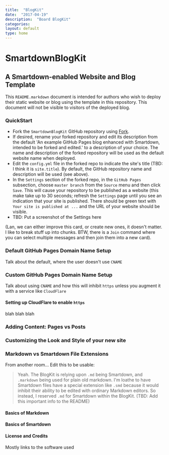 ```yaml
---
title:  "BlogKit"
date:  "2017-04-19"
description:  "Board BlogKit"
categories:
layout: default
type: home
---
```


# SmartdownBlogKit
## A Smartdown-enabled Website and Blog Template

This `README.markdown` document is intended for authors who wish to deploy their static website or blog using the template in this repository. This document will not be visible to visitors of the deployed blog.








### QuickStart

- Fork the `SmartdownBlogKit` GitHub repository using [Fork](https://github.com/DoctorBud/SmartdownBlogStarter#fork-destination-box).
- If desired, rename your forked repository and edit its description from the default 'An example GitHub Pages blog enhanced with Smartdown, intended to be forked and edited.' to a description of your choice. The name and description of the forked repository will be used as the default website name when deployed.
- Edit the `config.yml` file in the forked repo to indicate the site's title (TBD: I think it is `site.title`). By default, the GitHub repository name and description will be used (see above).
- In the `Settings` section of the forked repo, in the `GitHub Pages` subsection, choose `master branch` from the `Source` menu and then click `Save`. This will cause your repository to be published as a website (this make take up to 30 seconds; refresh the `Settings` page until you see an indication that your site is published. There should be green text with `Your site is published at ...` and the URL of your website should be visible.
 - TBD: Put a screenshot of the Settings here

(Lan, we can either improve this card, or create new ones, it doesn't matter. I like to break stuff up into chunks. BTW, there is a `Join` command where you can select multiple messages and then join them into a new card).




### Default GitHub Pages Domain Name Setup

Talk about the default, where the user doesn't use `CNAME`






### Custom GitHub Pages Domain Name Setup

Talk about using `CNAME` and how this will inhibit `https` unless you augment it with a service like `CloudFlare`

#### Setting up CloudFlare to enable `https`

blah blah blah







### Adding Content: Pages vs Posts




### Customizing the Look and Style of your new site




### Markdown vs Smartdown File Extensions

From another room... Edit this to be usable:
> Yeah. The BlogKit is relying upon `.md` being Smartdown, and `.markdown` being used for plain old markdown. I'm loathe to have Smartdown files have a special extension like `.smd` because it would inhibit their ability to be edited with ordinary Markdown editors. So instead, I reserved `.md` for Smartdown within the BlogKit. (TBD: Add this important info to the README)





#### Basics of Markdown




#### Basics of Smartdown




#### License and Credits

Mostly links to the software used



